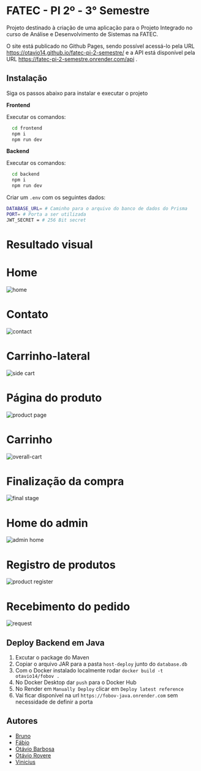 # FATEC - PI 2º - 3° Semestre

Projeto destinado à criação de uma aplicação para o Projeto Integrado no curso de Análise e Desenvolvimento de Sistemas na FATEC.

O site está publicado no Github Pages, sendo possível acessá-lo pela URL https://otavio14.github.io/fatec-pi-2-semestre/ e a API está disponível pela URL https://fatec-pi-2-semestre.onrender.com/api .

## Instalação

Siga os passos abaixo para instalar e executar o projeto

**Frontend**

Executar os comandos:

```bash
  cd frontend
  npm i
  npm run dev
```

**Backend**

Executar os comandos:

```bash
  cd backend
  npm i
  npm run dev
```

Criar um `.env` com os seguintes dados:

```bash
DATABASE_URL= # Caminho para o arquivo do banco de dados do Prisma
PORT= # Porta a ser utilizada
JWT_SECRET = # 256 Bit secret
```

# Resultado visual

# Home

![home](./frontend/public/home.png)

# Contato

![contact](./frontend/public/contact.png)

# Carrinho-lateral

![side cart](./frontend/public/side-cart.png)

# Página do produto

![product page](./frontend/public/product-page.png)

# Carrinho

![overall-cart](./frontend/public/over-all-cart.png)

# Finalização da compra

![final stage](./frontend/public/final-stage.png)

# Home do admin

![admin home](./frontend/public/admin-home.png)

# Registro de produtos

![product register](./frontend/public/product-register.png)

# Recebimento do pedido

![request](./frontend/public/request.png)

## Deploy Backend em Java

1. Excutar o package do Maven
2. Copiar o arquivo JAR para a pasta `host-deploy` junto do `database.db`
3. Com o Docker instalado localmente rodar `docker build -t otavio14/fobov .`
4. No Docker Desktop dar `push` para o Docker Hub
5. No Render em `Manually Deploy` clicar em `Deploy latest reference`
6. Vai ficar disponível na url `https://fobov-java.onrender.com` sem necessidade de definir a porta

## Autores

- [Bruno](https://www.github.com/brunojohannn)
- [Fábio](https://www.github.com/)
- [Otávio Barbosa](https://www.github.com/OtavioBScar)
- [Otávio Rovere](https://www.github.com/Otavio14)
- [Vinicius](https://www.github.com/Vinij77)
